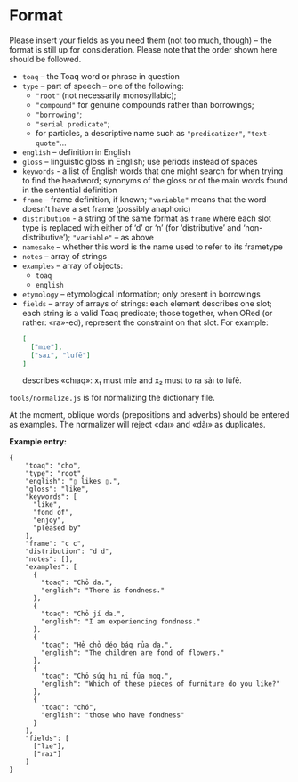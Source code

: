 # Format

Please insert your fields as you need them (not too much, though) – the format is still up for consideration. Please note that the order shown here should be followed.

* `toaq` – the Toaq word or phrase in question
* `type` – part of speech – one of the following:
  - `"root"` (not necessarily monosyllabic);
  - `"compound"` for genuine compounds rather than borrowings;
  - `"borrowing"`;
  - `"serial predicate"`;
  - for particles, a descriptive name such as `"predicatizer"`, `"text-quote"`…
* `english` – definition in English
* `gloss` – linguistic gloss in English; use periods instead of spaces
* `keywords` - a list of English words that one might search for when trying to find the headword; synonyms of the gloss or of the main words found in the sentential definition
* `frame` – frame definition, if known; `"variable"` means that the word doesn't have a set frame (possibly anaphoric)
* `distribution` - a string of the same format as `frame` where each slot type is replaced with either of ‘d’ or ‘n’ (for ‘distributive’ and ‘non-distributive’); `"variable"` – as above
* `namesake` – whether this word is the name used to refer to its frametype
* `notes` – array of strings
* `examples` – array of objects:
  - `toaq`
  - `english`
* `etymology` – etymological information; only present in borrowings
* `fields` – array of arrays of strings: each element describes one slot; each string is a valid Toaq predicate; those together, when ORed (or rather: «ra»-ed), represent the constraint on that slot. For example:
  ```json
  [
    ["mıe"],
    ["saı", "lufē"]
  ]
  ```
  describes «chıaq»: x₁ must mỉe and x₂ must to ra sảı to lủfē.

`tools/normalize.js` is for normalizing the dictionary file.

At the moment, oblique words (prepositions and adverbs) should be entered as examples. The normalizer will reject «daı» and «dãı» as duplicates.

**Example entry:**
```
{
    "toaq": "cho",
    "type": "root",
    "english": "▯ likes ▯.",
    "gloss": "like",
    "keywords": [
      "like",
      "fond of",
      "enjoy",
      "pleased by"
    ],
    "frame": "c c",
    "distribution": "d d",
    "notes": [],
    "examples": [
      {
        "toaq": "Chỏ da.",
        "english": "There is fondness."
      },
      {
        "toaq": "Chỏ jí da.",
        "english": "I am experiencing fondness."
      },
      {
        "toaq": "Hẻ chỏ déo báq rủa da.",
        "english": "The children are fond of flowers."
      },
      {
        "toaq": "Chỏ súq hı nỉ fủa moq.",
        "english": "Which of these pieces of furniture do you like?"
      },
      {
        "toaq": "chó",
        "english": "those who have fondness"
      }
    ],
    "fields": [
      ["lıe"],
      ["raı"]
    ]
}
```
